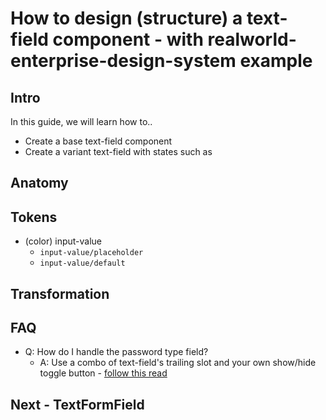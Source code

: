 # How to design (structure) a text-field component - with realworld-enterprise-design-system example

## Intro

In this guide, we will learn how to..

- Create a base text-field component
- Create a variant text-field with states such as

## Anatomy

## Tokens

- (color) input-value
  - `input-value/placeholder`
  - `input-value/default`

## Transformation

## FAQ

- Q: How do I handle the password type field?
  - A: Use a combo of text-field's trailing slot and your own show/hide toggle button - [follow this read](./19-text-field-password)

## Next - TextFormField
